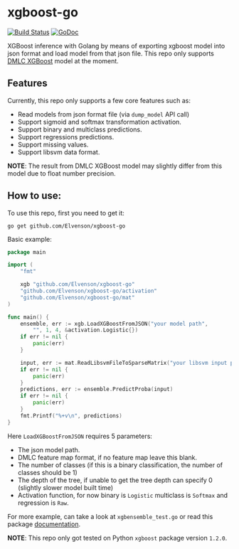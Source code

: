 # xgboost-go

[![Build Status](https://travis-ci.com/Elvenson/xgboost-go.svg?token=rzHXU1xSU77dfjTLof6x&branch=main)](https://travis-ci.com/github/Elvenson/xgboost-go)
[![GoDoc](https://godoc.org/github.com/Elvenson/xgboost-go?status.png)](https://godoc.org/github.com/Elvenson/xgboost-go)

XGBoost inference with Golang by means of exporting xgboost model into json format and load model from that json file. 
This repo only supports [DMLC XGBoost](https://github.com/dmlc/xgboost) model at the moment.

## Features
Currently, this repo only supports a few core features such as:

* Read models from json format file (via `dump_model` API call)
* Support sigmoid and softmax transformation activation.
* Support binary and multiclass predictions.
* Support regressions predictions.
* Support missing values.
* Support libsvm data format.

**NOTE**: The result from DMLC XGBoost model may slightly differ from this model due to float number precision.

## How to use:
To use this repo, first you need to get it:
```shell script
go get github.com/Elvenson/xgboost-go
```

Basic example:

```go
package main

import (
	"fmt"

	xgb "github.com/Elvenson/xgboost-go"
	"github.com/Elvenson/xgboost-go/activation"
	"github.com/Elvenson/xgboost-go/mat"
)

func main() {
	ensemble, err := xgb.LoadXGBoostFromJSON("your model path",
		"", 1, 4, &activation.Logistic{})
	if err != nil {
		panic(err)
	}

	input, err := mat.ReadLibsvmFileToSparseMatrix("your libsvm input path")
	if err != nil {
		panic(err)
	}
	predictions, err := ensemble.PredictProba(input)
	if err != nil {
		panic(err)
	}
	fmt.Printf("%+v\n", predictions)
}
```

Here `LoadXGBoostFromJSON` requires 5 parameters:
* The json model path.
* DMLC feature map format, if no feature map leave this blank.
* The number of classes (if this is a binary classification, the number of classes should be 1)
* The depth of the tree, if unable to get the tree depth can specify 0 (slightly slower model built time)
* Activation function, for now binary is `Logistic` multiclass is `Softmax` and regression is `Raw`.

For more example, can take a look at `xgbensemble_test.go` or read this package
[documentation](https://godoc.org/github.com/Elvenson/xgboost-go).

**NOTE**: This repo only got tested on Python `xgboost` package version `1.2.0`.
